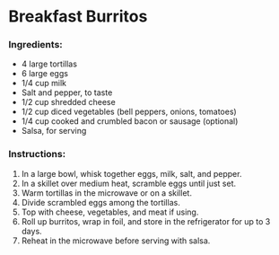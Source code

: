 # Breakfast Burritos
### Ingredients:
- 4 large tortillas
- 6 large eggs
- 1/4 cup milk
- Salt and pepper, to taste
- 1/2 cup shredded cheese
- 1/2 cup diced vegetables (bell peppers, onions, tomatoes)
- 1/4 cup cooked and crumbled bacon or sausage (optional)
- Salsa, for serving

### Instructions:
1. In a large bowl, whisk together eggs, milk, salt, and pepper.
2. In a skillet over medium heat, scramble eggs until just set.
3. Warm tortillas in the microwave or on a skillet.
4. Divide scrambled eggs among the tortillas.
5. Top with cheese, vegetables, and meat if using.
6. Roll up burritos, wrap in foil, and store in the refrigerator for up to 3 days.
7. Reheat in the microwave before serving with salsa.
